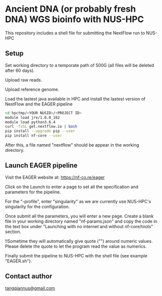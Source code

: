 # Ancient DNA (or probably fresh DNA) WGS bioinfo with NUS-HPC

This repository includes a shell file for submitting the NextFlow run to NUS-HPC


## Setup

Set working directory to a temporate path of 500G (all files will be deleted after 60 days).

Upload raw reads.

Upload reference genome.

Load the lastest java available in HPC and install the lastest version of NextFlow and the EAGER pipeline

```bash
cd hpctmp/<YOUR NUSID>/<PROJECT ID>
module load jre/1.8.0_162
module load python3.6.4
curl -fsSL get.nextflow.io | bash
pip install --upgrade pip --user
pip install nf-core --user
```
After this, a file named "nextflow" should be appear in the working directory.

## Launch EAGER pipeline

Visit the EAGER website at: https://nf-co.re/eager 

Click on the Launch to enter a page to set all the specification and parameters for the pipeline. 

For the "-profile", enter "singularity" as we are currently use NUS-HPC's singularity for the configuration.

Once submit all the parameters, you will enter a new page. Create a blank file in your working directory named "nf-params.json" and copy the code in the text box under "Launching with no internet and without nf-core/tools" section.

!!Sometime they will automatically give quote ("") around numeric values. Please delete the quote to let the program read the value as numerics.

Finally submit the pipeline to NUS-HPC with the shell file (see example "EAGER.sh").


## Contact author

tangqiannus@gmail.com
